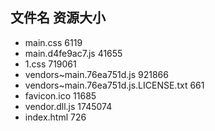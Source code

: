 ##  文件名           资源大小
- main.css           6119
- main.d4fe9ac7.js           41655
- 1.css           719061
- vendors~main.76ea751d.js           921866
- vendors~main.76ea751d.js.LICENSE.txt           661
- favicon.ico           11685
- vendor.dll.js           1745074
- index.html           726
